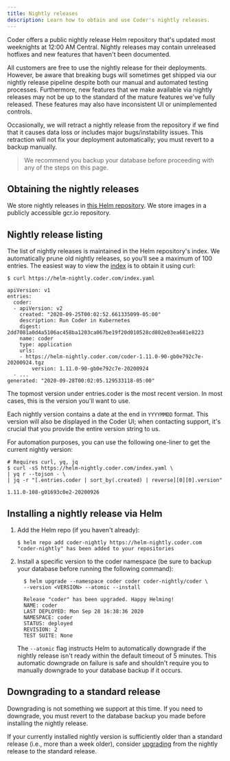 ```yaml
---
title: Nightly releases
description: Learn how to obtain and use Coder's nightly releases.
---
```


Coder offers a public nightly release Helm repository that's updated most
weeknights at 12:00 AM Central. Nightly releases may contain unreleased hotfixes
and new features that haven't been documented.

All customers are free to use the nightly release for their deployments.
However, be aware that breaking bugs will sometimes get shipped via our nightly
release pipeline despite both our manual and automated testing processes.
Furthermore, new features that we make available via nightly releases may not be
up to the standard of the mature features we've fully released. These features
may also have inconsistent UI or unimplemented controls.

Occasionally, we will retract a nightly release from the repository if we find
that it causes data loss or includes major bugs/instability issues. This
retraction will not fix your deployment automatically; you must revert to a
backup manually.

> We recommend you backup your database before proceeding with any of the steps
> on this page.

## Obtaining the nightly releases

We store nightly releases in
[this Helm repository](https://helm-nightly.coder.com/index.yaml). We store
images in a publicly accessible gcr.io repository.

## Nightly release listing

The list of nightly releases is maintained in the Helm repository's index. We
automatically prune old nightly releases, so you'll see a maximum of 100
entries. The easiest way to view the
[index](https://helm-nightly.coder.com/index.yaml) is to obtain it using curl:

```console
$ curl https://helm-nightly.coder.com/index.yaml

apiVersion: v1
entries:
  coder:
  - apiVersion: v2
    created: "2020-09-25T00:02:52.661335099-05:00"
    description: Run Coder in Kubernetes
    digest: 2dd7081a0d4a5106ac458ba1203ca067be19f20d010528cd802e03ea681e8223
    name: coder
    type: application
    urls:
    - https://helm-nightly.coder.com/coder-1.11.0-90-gb0e792c7e-20200924.tgz
        version: 1.11.0-90-gb0e792c7e-20200924
  - ...
generated: "2020-09-28T00:02:05.129533118-05:00"
```

The topmost version under entries.coder is the most recent version. In most
cases, this is the version you'll want to use.

Each nightly version contains a date at the end in `YYYYMMDD` format. This
version will also be displayed in the Coder UI; when contacting support, it's
crucial that you provide the entire version string to us.

For automation purposes, you can use the following one-liner to get the current
nightly version:

```console
# Requires curl, yq, jq
$ curl -sS https://helm-nightly.coder.com/index.yaml \
| yq r --tojson - \
| jq -r "[.entries.coder | sort_by(.created) | reverse][0][0].version"

1.11.0-108-g01693c0e2-20200926
```

## Installing a nightly release via Helm

1. Add the Helm repo (if you haven't already):

   ```console
   $ helm repo add coder-nightly https://helm-nightly.coder.com
   "coder-nightly" has been added to your repositories
   ```

1. Install a specific version to the coder namespace (be sure to backup your
   database before running the following command):

   ```console
     $ helm upgrade --namespace coder coder coder-nightly/coder \
     --version <VERSION> --atomic --install

     Release "coder" has been upgraded. Happy Helming!
     NAME: coder
     LAST DEPLOYED: Mon Sep 28 16:38:36 2020
     NAMESPACE: coder
     STATUS: deployed
     REVISION: 2
     TEST SUITE: None
   ```

   The `--atomic` flag instructs Helm to automatically downgrade if the nightly
   release isn't ready within the default timeout of 5 minutes. This automatic
   downgrade on failure is safe and shouldn't require you to manually downgrade
   to your database backup if it occurs.

## Downgrading to a standard release

Downgrading is not something we support at this time. If you need to downgrade,
you must revert to the database backup you made before installing the nightly
release.

If your currently installed nightly version is sufficiently older than a
standard release (i.e., more than a week older), consider
[upgrading](../../setup/updating.md) from the nightly release to the standard
release.
